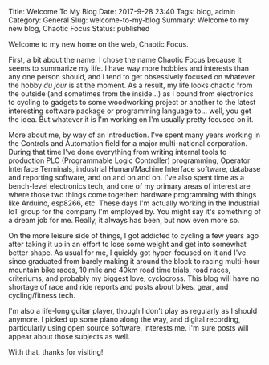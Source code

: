 Title: Welcome To My Blog
Date: 2017-9-28 23:40
Tags: blog, admin
Category: General
Slug: welcome-to-my-blog
Summary: Welcome to my new blog, Chaotic Focus
Status: published

Welcome to my new home on the web, Chaotic Focus. 

First, a bit about the name. I chose the name Chaotic Focus because it seems to summarize my life. I
have way more hobbies and interests than any one person should, and I tend to get obsessively
focused on whatever the hobby *du jour* is at the moment. As a result, my life looks chaotic from
the outside (and sometimes from the inside...) as I bound from electronics to cycling to gadgets to
some woodworking project or another to the latest interesting software package or programming
language to... well, you get the idea. But whatever it is I'm working on I'm usually pretty focused
on it.

More about me, by way of an introduction. I've spent many years working in the Controls and
Automation field for a major multi-national corporation. During that time I've done everything from
writing internal tools to production PLC (Programmable Logic Controller) programming, Operator
Interface Terminals, industrial Human/Machine Interface software, database and reporting software,
and on and on and on. I've also spent time as a bench-level electronics tech, and one of my primary
areas of interest are where those two things come together: hardware programming with things like
Arduino, esp8266, etc. These days I'm actually working in the Industrial IoT group for the company
I'm employed by. You might say it's something of a dream job for me. Really, it always has been, but
now even more so.

On the more leisure side of things, I got addicted to cycling a few years ago after taking it up in
an effort to lose some weight and get into somewhat better shape. As usual for me, I quickly got
hyper-focused on it and I've since graduated from barely making it around the block to racing
multi-hour mountain bike races, 10 mile and 40km road time trials, road races, criteriums, and
probably my biggest love, cyclocross. This blog will have no shortage of race and ride reports and
posts about bikes, gear, and cycling/fitness tech.

I'm also a life-long guitar player, though I don't play as regularly as I should anymore. I picked
up some piano along the way, and digital recording, particularly using open source software,
interests me. I'm sure posts will appear about those subjects as well.

With that, thanks for visiting!
